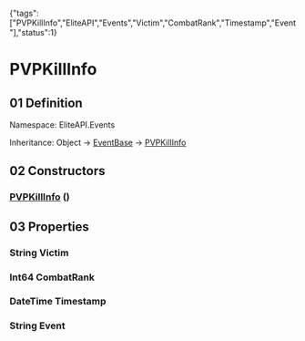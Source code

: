 {"tags":["PVPKillInfo","EliteAPI","Events","Victim","CombatRank","Timestamp","Event"],"status":1}

# PVPKillInfo

## 01 Definition

Namespace: <span class='code'>EliteAPI.Events</span>

Inheritance: <span class='code'>Object</span> → <span class='code'>[EventBase](../../EliteAPI/Events/EventBase.html)</span> → <span class='code'>[PVPKillInfo](../../EliteAPI/Events/PVPKillInfo.html)</span>

## 02 Constructors

### <span class='code'>[PVPKillInfo](../../EliteAPI/Events/PVPKillInfo.html)</span> ()

## 03 Properties

### <span class='code'>String</span> Victim

### <span class='code'>Int64</span> CombatRank

### <span class='code'>DateTime</span> Timestamp

### <span class='code'>String</span> Event

